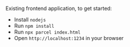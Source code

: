 Existing frontend application, to get started:

 * Install `nodejs`
 * Run `npm install`
 * Run `npx parcel index.html`
 * Open `http://localhost:1234` in your browser
